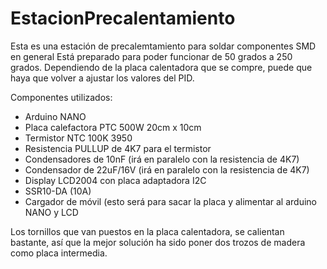 # EstacionPrecalentamiento
Esta es una estación de precalemtamiento para soldar componentes SMD en general
Está preparado para poder funcionar de 50 grados a 250 grados. 
Dependiendo de la placa calentadora que se compre, puede que haya que volver a ajustar los valores del PID.


Componentes utilizados:
- Arduino NANO
- Placa calefactora PTC 500W 20cm x 10cm
- Termistor NTC 100K 3950
- Resistencia PULLUP de 4K7 para el termistor
- Condensadores de 10nF (irá en paralelo con la resistencia de 4K7)
- Condensador de 22uF/16V (irá en paralelo con la resistencia de 4K7)
- Display LCD2004 con placa adaptadora I2C
- SSR10-DA (10A)
- Cargador de móvil (esto será para sacar la placa y alimentar al arduino NANO y LCD


Los tornillos que van puestos en la placa calentadora, se calientan bastante, así que la mejor solución ha sido poner dos trozos de madera como placa intermedia.
